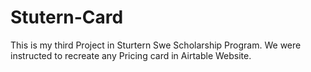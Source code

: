 # Stutern-Card
This is my third Project  in Sturtern Swe Scholarship Program.
We were instructed to recreate any  Pricing card in Airtable Website.

